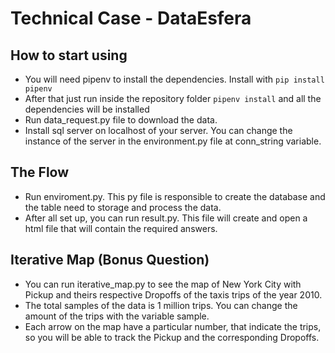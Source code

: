 # Technical Case - DataEsfera

## How to start using
* You will need pipenv to install the dependencies. Install with `pip install pipenv`
* After that just run inside the repository folder `pipenv install` and all the dependencies will be installed
* Run data_request.py file to download the data.
* Install sql server on localhost of your server. You can change the instance of the server in the environment.py file at conn_string variable.

## The Flow
* Run enviroment.py. This py file is responsible to create the database and the table need to storage and  process the data.
* After all set up, you can run result.py. This file will create and open a html file that will contain the required answers.

## Iterative Map (Bonus Question)
* You can run iterative_map.py to see the map of New York City with Pickup and theirs respective Dropoffs of the taxis trips of the year 2010.
* The total samples of the data is 1 million trips. You can change the amount of the trips with the variable sample.
* Each arrow on the map have a particular number, that indicate the trips, so you will be able to track the Pickup and the corresponding Dropoffs.